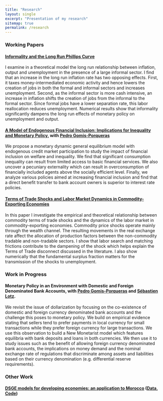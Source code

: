 ```yaml
---
title: "Research"
layout: single
excerpt: "Presentation of my research"
sitemap: true
permalink: /research
---
```


### Working Papers

#### [Informality and the Long Run Phillips Curve](https://ideas.repec.org/p/zur/econwp/248.html) 

I examine in a theoretical model the long run relationship between inflation, output and unemployment in the presence of a large informal sector. I find that an increase in the long run inflation rate has two opposing effects. First, it taxes money-intermediated economic activity and hence lowers the creation of jobs in both the formal and informal sectors and increases unemployment. Second, as the informal sector is more cash intensive, an increase in inflation shifts the creation of jobs from the informal to the formal sector. Since formal jobs have a lower separation rate, this labor reallocation reduces unemployment. Numerical results show that informality significantly dampens the long run effects of monetary policy on unemployment and output.

#### [A Model of Endogenous Financial Inclusion: Implications for Inequality and Monetary Policy](https://ideas.repec.org/p/zur/econwp/310.html), with [Pedro Gomis-Porqueras](https://sites.google.com/site/pedrogomisporqueras/)

We propose a monetary dynamic general equilibrium model with endogenous credit market participation to study the impact of financial inclusion on welfare and inequality. We find that significant consumption inequality can result from limited access to basic financial services. We also uncover a pecuniary externality which can result in overconsumption of financially included agents above the socially efficient level. Finally, we analyze various policies aimed at increasing financial inclusion and find that a direct benefit transfer to bank account owners is superior to interest rate policies.

#### [Terms of Trade Shocks and Labor Market Dynamics in Commodity-Exporting Economies](https://www.dropbox.com/s/tvc66aqdcfos2u4/comm_tot_lmdynamics_paper.pdf?raw=1)

In this paper I investigate the empirical and theoretical relationship between commodity terms of trade shocks and the dynamics of the labor market in commodity-exporting economies. Commodity price shocks operate mainly through the wealth channel. The resulting movements in the real exchange rate affect the allocation of production factors between the non-commodity tradable and non-tradable sectors. I show that labor search and matching frictions contribute to the dampening of the shock which helps explain the Terms of Trade disconnect discussed in the literature. I also show numerically that the fundamental surplus fraction matters for the transmission of the shocks to unemployment.

### Work in Progress

#### Monetary Policy in an Environment with Domestic and Foreign Denominated Bank Accounts, with [Pedro Gomis-Porqueras](https://sites.google.com/site/pedrogomisporqueras/) and [Sébastien Lotz](http://lemma.u-paris2.fr/fr/node/35).

We revisit the issue of dollarization by focusing on the co-existence of domestic and foreign currency denominated bank accounts and the challenge this poses to monetary policy. We build on empirical evidence stating that sellers tend to prefer payments in local currency for small transactions while they prefer foreign currency for large transactions. We use this observation to build a New Monetarist model which features equilibria with bank deposits and loans in both currencies. We then use it to study issues such as the benefit of allowing foreign currency denominated bank accounts, the implications on money demand and the nominal exchange rate of regulations that discriminate among assets and liabilities based on their currency denomination (e.g. differential reserve requirements).

### Other Work

#### [DSGE models for developing economies: an application to Morocco](https://ideas.repec.org/p/pra/mprapa/63404.html) ([Data](https://www.dropbox.com/s/vcvmrj2pm7usi0x/NK_SOE_Data.xlsx?raw=1), [Code](https://www.dropbox.com/s/7tga95wuabfynqx/nk_soe_inf_code.zip?raw=1))
